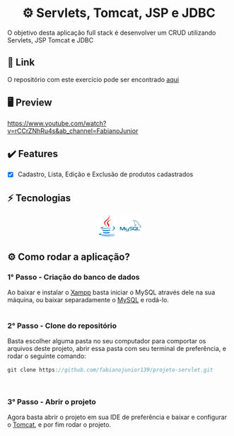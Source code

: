 <h1 align="center">⚙ Servlets, Tomcat, JSP e JDBC</h1>
<p>O objetivo desta aplicação full stack é desenvolver um CRUD utilizando Servlets, JSP Tomcat e JDBC</p>

## 🔗 Link
O repositório com este exercício pode ser encontrado <a href="https://github.com/fabianojunior139/projeto-servlet">aqui</a>

## 🖥 Preview
https://www.youtube.com/watch?v=rCCrZNhRu4s&ab_channel=FabianoJunior

## :heavy_check_mark: Features
- [x] Cadastro, Lista, Edição e Exclusão de produtos cadastrados

## ⚡ Tecnologias
<div align="center"> 
  <img alt="Fabiano-Java" height="50" width="50" src="https://github.com/devicons/devicon/blob/master/icons/java/java-original.svg">
  <img alt="Fabiano-MySQL" height="50" width="50" src="https://github.com/devicons/devicon/blob/master/icons/mysql/mysql-plain-wordmark.svg">
</div> 

## ⚙ Como rodar a aplicação? 

### 1° Passo - Criação do banco de dados
Ao baixar e instalar o <a href="https://www.apachefriends.org/pt_br/download.html">Xampp</a> basta iniciar o MySQL através dele na sua máquina, ou baixar separadamente o <a href="https://www.mysql.com/downloads/">MySQL</a> e rodá-lo.
<br><br>

### 2° Passo - Clone do repositório
Basta escolher alguma pasta no seu computador para comportar os arquivos deste projeto, abrir essa pasta com seu terminal de preferência, e rodar o seguinte comando:
```ts
git clone https://github.com/fabianojunior139/projeto-servlet.git
```
<br>

### 3° Passo - Abrir o projeto
Agora basta abrir o projeto em sua IDE de preferência e baixar e configurar o <a href="https://tomcat.apache.org/download-90.cgi">Tomcat</a>, e por fim rodar o projeto.


